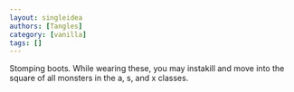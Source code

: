 ```yaml
---
layout: singleidea
authors: [Tangles]
category: [vanilla]
tags: []
---
```

Stomping boots. While wearing these, you may instakill and move into the square of all monsters in the a, s, and x classes.
